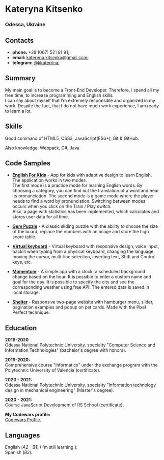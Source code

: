# Kateryna Kitsenko
### Odessa, Ukraine  

## Contacts
* **phone:** +38 (067) 521 81 91;
* **email:** kateryna.kitsenko@gmail.com;
* **telegram:** [@kkaterrina](https://t.me/kkaterrina); 

## Summary
My main goal is to become a Front-End Developer. Therefore, I spend all my free time, to increase programming and English skills.  
I can say about myself that I’m extremely responsible and organized in my work. Despite the fact, that I do not have much work experience, I am ready to learn a lot.


## Skills
Good command of HTML5, CSS3, JavaScript(ES6+), Git & GitHub. 

Also knowledge: Webpack, C#, Java.

## Code Samples
- __[English For Kids](https://kater328-english-for-kids.netlify.app/src/)__ - App for kids with adaptive design to learn English.  
The application works in two modes.  
The first mode is a practice mode for learning English words. By choosing a category, you can find out the translation of a word and hear its pronunciation. The second mode is a game mode where the player needs to find a word by pronunciation. Switching between modes occurs when you click on the Train / Play switch.  
Also, a page with statistics has been implemented, which calculates and stores user data for all time.  
  
- __[Gem Puzzle](https://rolling-scopes-school.github.io/kater328-JS2020Q3/gem-puzzle/)__ - A classic sliding puzzle with the ability to choose the size of the board, replace the numbers with an image and store the high score table.  

- __[Virtual keyboard](https://rolling-scopes-school.github.io/kater328-JS2020Q3/virtual-keyboard/)__ - Virtual keyboard with responsive design, voice input, backlit when typing from a physical keyboard, changing the language, moving the cursor, multi-line selection, inserting text, Shift and Control keys, etc.

- __[Momentum](https://rolling-scopes-school.github.io/kater328-JS2020Q3/momentum/)__ - A simple app with a clock, a scheduled background change based on the hour. It is possible to enter a custom name and goal for the day. It is possible to specify the city and see the corresponding weather using free API. The entered data is saved in local storage.

- __[Shelter](https://rolling-scopes-school.github.io/kater328-JS2020Q3/shelter/pages/main/main.html)__ - Responsive two-page website with hamburger menu, slider, pagination examples and popup on pet cards. Made with the Pixel Perfect technique.  
  

## Education

**2016-2020**  
Odessa National Polytechnic University, specialty "Computer Science and Information Technologies"  (bachelor's degree with honors).  
>  
**2019-2020:**  
Comprehensive course "Informatics" under the exchange program with the Polytechnic University of Valencia (certificate).  
>  
**2020 - 2021:**  
Odessa National Polytechnic University, specialty "Information technology design in mechanical engineering" (Master's degree).   
>  
**2020 - 2021:**  
Course JavaScript Development of RS School (certificate).   
>  
**My Codewars profile:**  
[Codewars Profile.](https://www.codewars.com/users/Kater328)  
  
## Languages
English (*A2 - B1*)  (I'm still learning.);  
Spanish (*B2*).  
  